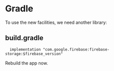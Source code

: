 # Gradle

To use the new facilities, we need another library:


## build.gradle

~~~
  implementation "com.google.firebase:firebase-storage:$firebase_version"
~~~


Rebuild the app now.
